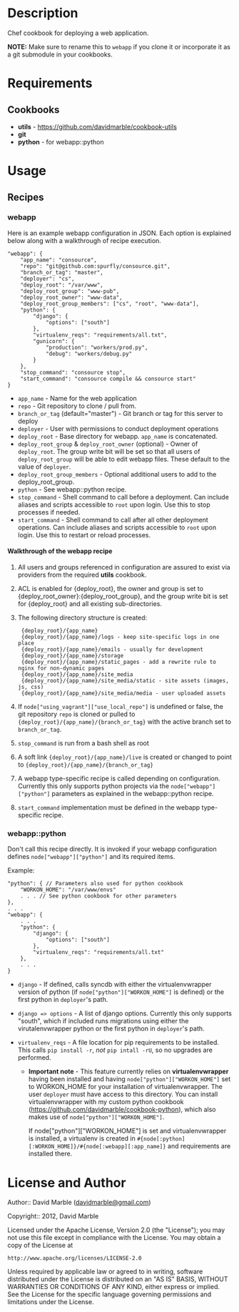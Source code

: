 # Description

Chef cookbook for deploying a web application.

**NOTE:** Make sure to rename this to `webapp` if you clone it or incorporate 
it as a git submodule in your cookbooks.

# Requirements

## Cookbooks

* **utils** - https://github.com/davidmarble/cookbook-utils
* **git**
* **python** - for webapp::python

# Usage

## Recipes

### webapp

Here is an example webapp configuration in JSON. Each option is explained 
below along with a walkthrough of recipe execution.

    "webapp": {
        "app_name": "consource",
        "repo": "git@github.com:spurfly/consource.git",
        "branch_or_tag": "master",
        "deployer": "cs",
        "deploy_root": "/var/www",
        "deploy_root_group": "www-pub",
        "deploy_root_owner": "www-data",
        "deploy_root_group_members": ["cs", "root", "www-data"], 
        "python": {
            "django": {
                "options": ["south"]
            },
            "virtualenv_reqs": "requirements/all.txt",
            "gunicorn": {
                "production": "workers/prod.py",
                "debug": "workers/debug.py"
            }
        },
        "stop_command": "consource stop",
        "start_command": "consource compile && consource start"
    }

* `app_name` - Name for the web application 
* `repo` - Git repository to clone / pull from. 
* `branch_or_tag` (default="master") - Git branch or tag for this server to 
deploy
* `deployer` - User with permissions to conduct deployment operations
* `deploy_root` - Base directory for webapp. `app_name` is concatenated.
* `deploy_root_group` & `deploy_root_owner` (optional) - Owner of 
`deploy_root`. The group write bit will be set so that all users of 
`deploy_root_group` will be able to edit webapp files. These default to 
the value of `deployer`.
* `deploy_root_group_members` - Optional additional users to add to the 
deploy_root_group. 
* `python` - See webapp::python recipe.
* `stop_command` - Shell command to call before a deployment. Can include 
aliases and scripts accessible to `root` upon login. Use this to stop 
processes if needed.
* `start_command` - Shell command to call after all other deployment 
operations. Can include aliases and scripts accessible to `root` upon login. 
Use this to restart or reload processes.

#### Walkthrough of the webapp recipe

1. All users and groups referenced in configuration are assured to exist 
via providers from the required **utils** cookbook.

2. ACL is enabled for {deploy_root}, the owner and group is set to 
{deploy_root_owner}:{deploy_root_group}, and the group write bit is set 
for {deploy_root} and all existing sub-directories.

3. The following directory structure is created:

        {deploy_root}/{app_name}
        {deploy_root}/{app_name}/logs - keep site-specific logs in one place
        {deploy_root}/{app_name}/emails - usually for development
        {deploy_root}/{app_name}/storage
        {deploy_root}/{app_name}/static_pages - add a rewrite rule to nginx for non-dynamic pages
        {deploy_root}/{app_name}/site_media
        {deploy_root}/{app_name}/site_media/static - site assets (images, js, css)
        {deploy_root}/{app_name}/site_media/media - user uploaded assets

4. If `node["using_vagrant"]["use_local_repo"]` is undefined or false, 
the git repository `repo` is cloned or pulled to 
`{deploy_root}/{app_name}/{branch_or_tag}` with the active branch set to 
`branch_or_tag`.

5. `stop_command` is run from a bash shell as root

6. A soft link `{deploy_root}/{app_name}/live` is created or changed to point 
to `{deploy_root}/{app_name}/{branch_or_tag}`

7. A webapp type-specific recipe is called depending on configuration. 
Currently this only supports python projects via the `node["webapp"]["python"]` 
parameters as explained in the webapp::python recipe.

8. `start_command` implementation must be defined in the webapp type-specific 
recipe.

### webapp::python

Don't call this recipe directly. It is invoked if your webapp configuration 
defines `node["webapp"]["python"]` and its required items. 

Example:
    
    "python": { // Parameters also used for python cookbook
        "WORKON_HOME": "/var/www/envs"
        . . . // See python cookbook for other parameters
    },
    . . .
    "webapp": {
        . . .
        "python": {
            "django": {
                "options": ["south"]
            },
            "virtualenv_reqs": "requirements/all.txt"
        },
        . . .
    }

* `django` - If defined, calls syncdb with either the virtualenvwrapper version 
of python (if `node["python"]["WORKON_HOME"]` is defined) or the first python 
in `deployer`'s path.
* `django => options` - A list of django options. Currently this only supports 
"south", which if included runs migrations using either the virutalenvwrapper 
python or the first python in `deployer`'s path.
* `virtualenv_reqs` - A file location for pip requirements to be installed. 
This calls `pip install -r`, *not* `pip intall -rU`, so no upgrades are 
performed. 

    * **Important note** - This feature currently relies on 
    **virtualenvwrapper** having been installed and having 
    `node["python"]["WORKON_HOME"]` set to WORKON_HOME 
    for your installation of virtualenvwrapper. The user `deployer` must have 
    access to this directory. You can install virtualenvwrapper with my custom 
    python cookbook (https://github.com/davidmarble/cookbook-python), which also 
    makes use of `node["python"]["WORKON_HOME"]`. 
    
        If node["python"]["WORKON_HOME"] is set and virtualenvwrapper is installed, 
        a virtualenv is created in 
        `#{node[:python][:WORKON_HOME]}/#{node[:webapp][:app_name]}` and 
        requirements are installed there.


# License and Author

Author:: David Marble (<davidmarble@gmail.com>)

Copyright:: 2012, David Marble

Licensed under the Apache License, Version 2.0 (the "License");
you may not use this file except in compliance with the License.
You may obtain a copy of the License at

    http://www.apache.org/licenses/LICENSE-2.0

Unless required by applicable law or agreed to in writing, software
distributed under the License is distributed on an "AS IS" BASIS,
WITHOUT WARRANTIES OR CONDITIONS OF ANY KIND, either express or implied.
See the License for the specific language governing permissions and
limitations under the License.

